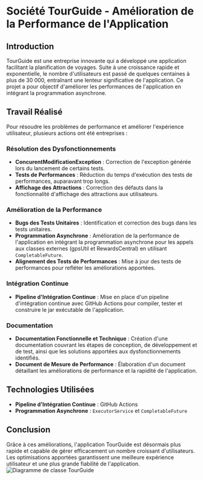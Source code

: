# Société TourGuide - Amélioration de la Performance de l'Application

## Introduction
TourGuide est une entreprise innovante qui a développé une application facilitant la planification de voyages. Suite à une croissance rapide et exponentielle, le nombre d'utilisateurs est passé de quelques centaines à plus de 30 000, entraînant une lenteur significative de l'application. Ce projet a pour objectif d'améliorer les performances de l'application en intégrant la programmation asynchrone.

## Travail Réalisé
Pour résoudre les problèmes de performance et améliorer l'expérience utilisateur, plusieurs actions ont été entreprises :

### Résolution des Dysfonctionnements
- **ConcurentModificationException** : Correction de l'exception générée lors du lancement de certains tests.
- **Tests de Performances** : Réduction du temps d'exécution des tests de performances, auparavant trop longs.
- **Affichage des Attractions** : Correction des défauts dans la fonctionnalité d'affichage des attractions aux utilisateurs.

### Amélioration de la Performance
- **Bugs des Tests Unitaires** : Identification et correction des bugs dans les tests unitaires.
- **Programmation Asynchrone** : Amélioration de la performance de l'application en intégrant la programmation asynchrone pour les appels aux classes externes (gpsUtil et RewardsCentral) en utilisant `CompletableFuture`.
- **Alignement des Tests de Performances** : Mise à jour des tests de performances pour refléter les améliorations apportées.

### Intégration Continue
- **Pipeline d'Intégration Continue** : Mise en place d'un pipeline d'intégration continue avec GitHub Actions pour compiler, tester et construire le jar exécutable de l'application.

### Documentation
- **Documentation Fonctionnelle et Technique** : Création d'une documentation couvrant les étapes de conception, de développement et de test, ainsi que les solutions apportées aux dysfonctionnements identifiés.
- **Document de Mesure de Performance** : Élaboration d'un document détaillant les améliorations de performance et la rapidité de l'application.

## Technologies Utilisées
- **Pipeline d'Intégration Continue** : GitHub Actions
- **Programmation Asynchrone** : `ExecutorService` et `CompletableFuture`

## Conclusion
Grâce à ces améliorations, l'application TourGuide est désormais plus rapide et capable de gérer efficacement un nombre croissant d'utilisateurs. Les optimisations apportées garantissent une meilleure expérience utilisateur et une plus grande fiabilité de l'application.
![Diagramme de classe TourGuide](https://github.com/QuentinCAVIN/Projet-8-TourGuide/assets/117484688/edc3946c-36db-4a47-903b-30e38a1392bc)
